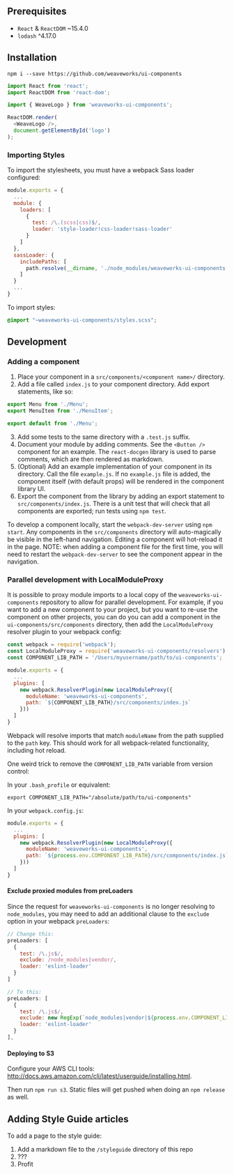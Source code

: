 ## Prerequisites
* `React` & `ReactDOM` ~15.4.0
* `lodash` ^4.17.0

## Installation
`npm i --save https://github.com/weaveworks/ui-components`

```javascript
import React from 'react';
import ReactDOM from 'react-dom';

import { WeaveLogo } from 'weaveworks-ui-components';

ReactDOM.render(
  <WeaveLogo />,
  document.getElementById('logo')
);
```

### Importing Styles
To import the stylesheets, you must have a webpack Sass loader configured:
```javascript
module.exports = {
  ...
  module: {
    loaders: [
      {
        test: /\.(scss|css)$/,
        loader: 'style-loader!css-loader!sass-loader'
      }
    ]
  },
  sassLoader: {
    includePaths: [
      path.resolve(__dirname, './node_modules/weaveworks-ui-components')
    ]
  }
  ...
}
```

To import styles:
```css
@import "~weaveworks-ui-components/styles.scss";
```
## Development
### Adding a component

1. Place your component in a `src/components/<component name>/` directory.
2. Add a file called `index.js` to your component directory. Add export statements, like so:
  ```javascript
  export Menu from './Menu';
  export MenuItem from './MenuItem';

  export default from './Menu';
  ```
3. Add some tests to the same directory with a `.test.js` suffix.
4. Document your module by adding comments. See the `<Button />` component for an example. The `react-docgen` library is used to parse comments, which are then rendered as markdown.
5. (Optional) Add an example implementation of your component in its directory. Call the file `example.js`. If no `example.js` file is added, the component itself (with default props) will be rendered in the component library UI.
6. Export the component from the library by adding an export statement to `src/components/index.js`. There is a unit test that will check that all components are exported; run tests using `npm test`.

To develop a component locally, start the `webpack-dev-server` using `npm start`. Any components in the `src/components` directory will auto-magically be visible in the left-hand navigation. Editing a component will hot-reload it in the page. NOTE: when adding a component file for the first time, you will need to restart the `webpack-dev-server` to see the component appear in the navigation.

### Parallel development with LocalModuleProxy
It is possible to proxy module imports to a local copy of the `weaveworks-ui-components` repository to allow for parallel development. For example, if you want to add a new component to your project, but you want to re-use the component on other projects, you can do you can add a component in the `ui-components/src/components` directory, then add the `LocalModuleProxy` resolver plugin to your webpack config:

```javascript
const webpack = require('webpack');
const LocalModuleProxy = require('weaveworks-ui-components/resolvers').LocalModuleProxy;
const COMPONENT_LIB_PATH = '/Users/myusername/path/to/ui-components';

module.exports = {
  ...
  plugins: [
    new webpack.ResolverPlugin(new LocalModuleProxy({
      moduleName: 'weaveworks-ui-components',
      path: `${COMPONENT_LIB_PATH}/src/components/index.js`
    }))
  ]
}
```

Webpack will resolve imports that match `moduleName` from the path supplied to the `path` key. This should work for all webpack-related functionality, including hot reload.

One weird trick to remove the `COMPONENT_LIB_PATH` variable from version control:

In your `.bash_profile` or equivalent:
```
export COMPONENT_LIB_PATH="/absolute/path/to/ui-components"
```
In your `webpack.config.js`:
```javascript
module.exports = {
  ...
  plugins: [
    new webpack.ResolverPlugin(new LocalModuleProxy({
      moduleName: 'weaveworks-ui-components',
      path: `${process.env.COMPONENT_LIB_PATH}/src/components/index.js`
    }))
  ]
}
```

#### Exclude proxied modules from preLoaders
Since the request for `weaveworks-ui-components` is no longer resolving to `node_modules`, you may need to add an additional clause to the `exclude` option in your webpack `preLoaders`:
```javascript
// Change this:
preLoaders: [
  {
    test: /\.js$/,
    exclude: /node_modules|vendor/,
    loader: 'eslint-loader'
  }
]

// To this:
preLoaders: [
  {
    test: /\.js$/,
    exclude: new RegExp(`node_modules|vendor|${process.env.COMPONENT_LIB_PATH}`),
    loader: 'eslint-loader'
  }
],
```

#### Deploying to S3
Configure your AWS CLI tools: http://docs.aws.amazon.com/cli/latest/userguide/installing.html.

Then run `npm run s3`. Static files will get pushed when doing an `npm release` as well.

## Adding Style Guide articles
To add a page to the style guide:

1. Add a markdown file to the `/styleguide` directory of this repo
2. ???
3. Profit
